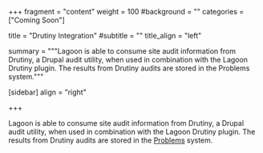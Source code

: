 +++
fragment = "content"
weight = 100
#background = ""
categories = ["Coming Soon"]

title = "Drutiny Integration"
#subtitle = ""
title_align = "left"

summary = """Lagoon is able to consume site audit information from Drutiny, a Drupal audit utility, when used in combination with the Lagoon Drutiny plugin. The results from Drutiny audits are stored in the Problems system."""

[sidebar]
  align = "right"

+++

Lagoon is able to consume site audit information from Drutiny, a Drupal audit utility, when used in combination with the Lagoon Drutiny plugin. The results from Drutiny audits are stored in the [Problems](./problems) system.
